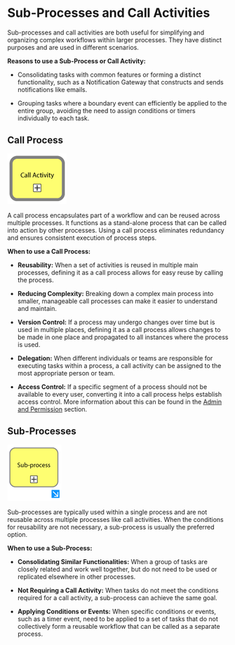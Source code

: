# Sub-Processes and Call Activities

Sub-processes and call activities are both useful for simplifying and organizing complex workflows within larger processes. They have distinct purposes and are used in different scenarios.

**Reasons to use a Sub-Process or Call Activity:**

- Consolidating tasks with common features or forming a distinct functionality, such as a Notification Gateway that constructs and sends notifications like emails.

- Grouping tasks where a boundary event can efficiently be applied to the entire group, avoiding the need to assign conditions or timers individually to each task.

## Call Process

![active_call_process](images/active_call_process.png)

A call process encapsulates part of a workflow and can be reused across multiple processes. It functions as a stand-alone process that can be called into action by other processes. Using a call process eliminates redundancy and ensures consistent execution of process steps.

**When to use a Call Process:**

- **Reusability:** When a set of activities is reused in multiple main processes, defining it as a call process allows for easy reuse by calling the process.

- **Reducing Complexity:** Breaking down a complex main process into smaller, manageable call processes can make it easier to understand and maintain.

- **Version Control:** If a process may undergo changes over time but is used in multiple places, defining it as a call process allows changes to be made in one place and propagated to all instances where the process is used.

- **Delegation:** When different individuals or teams are responsible for executing tasks within a process, a call activity can be assigned to the most appropriate person or team.

- **Access Control:** If a specific segment of a process should not be available to every user, converting it into a call process helps establish access control. More information about this can be found in the [Admin and Permission](../DevOps_installation_integration/admin_and_permissions.md) section.

## Sub-Processes

![active_subtask](images/active_subprocess.png)

Sub-processes are typically used within a single process and are not reusable across multiple processes like call activities. When the conditions for reusability are not necessary, a sub-process is usually the preferred option.

**When to use a Sub-Process:**

- **Consolidating Similar Functionalities:** When a group of tasks are closely related and work well together, but do not need to be used or replicated elsewhere in other processes.

- **Not Requiring a Call Activity:** When tasks do not meet the conditions required for a call activity, a sub-process can achieve the same goal.

- **Applying Conditions or Events:** When specific conditions or events, such as a timer event, need to be applied to a set of tasks that do not collectively form a reusable workflow that can be called as a separate process.
